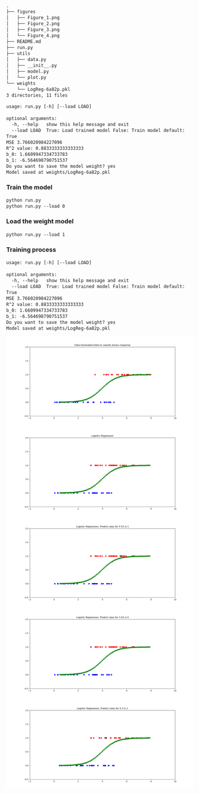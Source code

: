 ```
.
├── figures
│   ├── Figure_1.png
│   ├── Figure_2.png
│   ├── Figure_3.png
│   └── Figure_4.png
├── README.md
├── run.py
├── utils
│   ├── data.py
│   ├── __init__.py
│   ├── model.py
│   └── plot.py
└── weights
    └── LogReg-6a82p.pkl
3 directories, 11 files

```

```text
usage: run.py [-h] [--load LOAD]

optional arguments:
  -h, --help   show this help message and exit
  --load LOAD  True: Load trained model False: Train model default: True
MSE 3.766020984227096
R^2 value: 0.8833333333333333
b_0: 1.6609947334733783 
b_1: -6.564698790751537
Do you want to save the model weight? yes
Model saved at weights/LogReg-6a82p.pkl
```

### Train the model
```shell
python run.py
python run.py --load 0
```

### Load the weight model
```shell
python run.py --load 1
```

### Training process
```text
usage: run.py [-h] [--load LOAD]

optional arguments:
  -h, --help   show this help message and exit
  --load LOAD  True: Load trained model False: Train model default: True
MSE 3.766020984227096
R^2 value: 0.8833333333333333
b_0: 1.6609947334733783 
b_1: -6.564698790751537
Do you want to save the model weight? yes
Model saved at weights/LogReg-6a82p.pkl
```

![Figure_5.png](figures/Figure_5.png)
![Figure_1.png](figures/Figure_1.png)
![Figure_2.png](figures/Figure_2.png)
![Figure_3.png](figures/Figure_3.png)
![Figure_4.png](figures/Figure_4.png)
